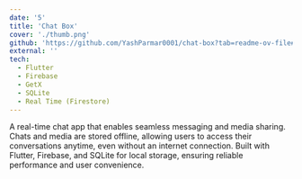 ```yaml
---
date: '5'
title: 'Chat Box'
cover: './thumb.png'
github: 'https://github.com/YashParmar0001/chat-box?tab=readme-ov-file#chat-box'
external: ''
tech:
  - Flutter
  - Firebase
  - GetX
  - SQLite
  - Real Time (Firestore)
---
```


A real-time chat app that enables seamless messaging and media sharing. Chats and media are stored offline, allowing users to access their conversations anytime, even without an internet connection. Built with Flutter, Firebase, and SQLite for local storage, ensuring reliable performance and user convenience.
